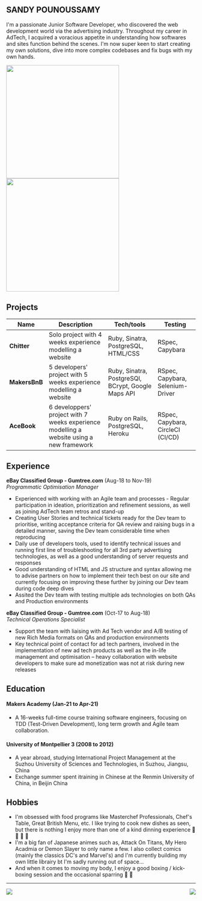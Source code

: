 ## SANDY POUNOUSSAMY 

I'm a passionate Junior Software Developer, who discovered the web development world via the advertising industry. Throughout my career in AdTech, I acquired a voracious appetite in understanding how softwares and sites function behind the scenes. I'm now super keen to start creating my own solutions, dive into more complex codebases and fix bugs with my own hands.

<section float="left">
  <img src="https://github-readme-stats.vercel.app/api?username=sandyMax974&show_icons=true&theme=gruvbox" width="300"/> 
  <img src="https://github-readme-stats.vercel.app/api/top-langs/?username=sandyMax974&layout=compact&theme=gruvbox" width="300"/>
</section>

## Projects

| Name                         | Description       | Tech/tools        | Testing |
| ---------------------------- | ----------------- | ----------------- | ------- |
| **Chitter** | Solo project with 4 weeks experience modelling a website | Ruby, Sinatra, PostgreSQL, HTML/CSS | RSpec, Capybara  |
| **MakersBnB** | 5 developers' project with 5 weeks experience modelling a website | Ruby, Sinatra, PostgreSQl, BCrypt, Google Maps API | RSpec, Capybara, Selenium-Driver |
| **AceBook** | 6 developpers' project with 7 weeks experience modelling a website using a new framework | Ruby on Rails, PostgreSQL, Heroku | RSpec, Capybara, CircleCI (CI/CD) |

## Experience

**eBay Classified Group - Gumtree.com** (Aug-18 to Nov-19)  
_Programmatic Optimisation Manager_

- Experienced with working with an Agile team and processes - Regular participation in ideation, prioritization and refinement sessions, as well as joining AdTech team retros and stand-up
- Creating User Stories and technical tickets ready for the Dev team to prioritise, writing acceptance criteria for QA review and raising bugs in a detailed manner, saving the Dev team considerable time when reproducing
- Daily use of developers tools, used to identify technical issues and running first line of troubleshooting for all 3rd party advertising technologies, as well as a good understanding of server requests and responses
- Good understanding of HTML and JS structure and syntax allowing me to advise partners on how to implement their tech best on our site and currently focusing on improving these further by joining our Dev team during code deep dives
- Assited the Dev team with testing multiple ads technologies on both QAs and Production environments

**eBay Classified Group - Gumtree.com** (Oct-17 to Aug-18)  
_Technical Operations Specialist_

- Support the team with liaising with Ad Tech vendor and A/B testing of new Rich Media formats on QAs and production environments
- Key technical point of contact for ad tech partners, involved in the implementation of new ad tech products as well as the in-life management and optimisation – heavy collaboration with website developers to make sure ad monetization was not at risk during new releases

## Education

#### Makers Academy (Jan-21 to Apr-21)
- A 16-weeks full-time course training software engineers, focusing on TDD (Test-Driven Development), long term growth and Agile team collaboration.

#### University of Montpellier 3 (2008 to 2012)
- A year abroad, studying International Project Management at the Suzhou University of Sciences and Technologies, in Suzhou, Jiangsu, China
- Exchange summer spent itraining in Chinese at the Renmin University of China, in Beijin China

## Hobbies

- I'm obsessed with food programs like Masterchef Professionals, Chef's Table, Great British Menu, etc. I like trying to cook new dishes as seen, but there is nothing I enjoy more than one of a kind dinning experience :bento: :stew: :sushi: :cut_of_meat:
- I'm a big fan of Japanese animes such as, Attack On Titans, My Hero Acadmia or Demon Slayer to only name a few. I also collect comics (mainly the classics DC's and Marvel's) and I'm currently building my own little librairy bt I'm sadly running out of space... 
- And when it comes to moving my body, I enjoy a good boxing / kick-boxing session and the occasional sparring :boxing_glove: :martial_arts_uniform:


----------------------------------------------
<section>
  <img align="left" src="https://github-readme-stats.vercel.app/api?username=sandyMax974&show_icons=true&theme=gruvbox"/> 
  <img align="right" src="https://github-readme-stats.vercel.app/api/top-langs/?username=sandyMax974&layout=compact&theme=gruvbox"/>
</section>

